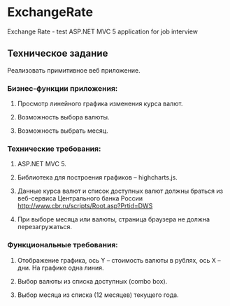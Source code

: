 # ExchangeRate
Exchange Rate - test ASP.NET MVC 5 application for job interview

## Техническое задание

Реализовать примитивное веб приложение.

### Бизнес-функции приложения:

1. Просмотр линейного графика изменения курса валют.

2. Возможность выбора валюты.

3. Возможность выбрать месяц.

### Технические требования:

1. ASP.NET MVC 5.

2. Библиотека для построения графиков – highcharts.js.

3. Данные курса валют и список доступных валют должны браться из веб-сервиса Центрального банка России http://www.cbr.ru/scripts/Root.asp?Prtid=DWS

4. При выборе месяца или валюты, страница браузера не должна перезагружаться.

### Функциональные требования:

1. Отображение графика, ось Y – стоимость валюты в рублях, ось X – дни. На графике одна линия.

2. Выбор валюты из списка доступных (combo box).

3. Выбор месяца из списка (12 месяцев) текущего года.
